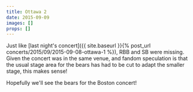 ```yaml
---
title: Ottawa 2
date: 2015-09-09
images: []
props: []
---
```

Just like [last night's concert]({{ site.baseurl }}{% post_url concerts/2015/09/2015-09-08-ottawa-1 %}), RBB and SB were missing. Given the concert was in the same venue, and fandom speculation is that the usual stage area for the bears has had to be cut to adapt the smaller stage, this makes sense!

Hopefully we'll see the bears for the Boston concert!
